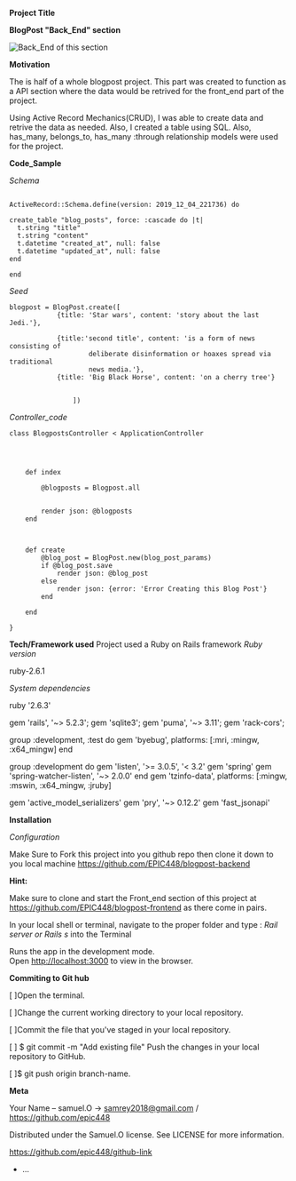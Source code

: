 
**Project Title**
 
 **BlogPost "Back_End" section** 

 ![Back_End of this section](https://media.giphy.com/media/9YKvq41UGOkCI/giphy.gif)

**Motivation**

 The is half of a whole blogpost project. This part was created to function as a API section where the data would be retrived for the front_end part of the project. 

 Using Active Record Mechanics(CRUD), I was  able to create data and retrive the data as needed. Also, I created a table using SQL. Also, has_many, belongs_to, has_many :through relationship  models were used for the project.



**Code_Sample**

 *Schema*
  ```

ActiveRecord::Schema.define(version: 2019_12_04_221736) do

  create_table "blog_posts", force: :cascade do |t|
    t.string "title"
    t.string "content"
    t.datetime "created_at", null: false
    t.datetime "updated_at", null: false
  end

end
  ```

*Seed*

```
blogpost = BlogPost.create([
            {title: 'Star wars', content: 'story about the last Jedi.'}, 
                   
            {title:'second title', content: 'is a form of news consisting of 
                    deliberate disinformation or hoaxes spread via traditional 
                    news media.'},
            {title: 'Big Black Horse', content: 'on a cherry tree'}


                ])
```

*Controller_code*
```
class BlogpostsController < ApplicationController


    
    
    def index

        @blogposts = Blogpost.all 

  
        render json: @blogposts
    end



    def create
        @blog_post = BlogPost.new(blog_post_params)
        if @blog_post.save
            render json: @blog_post
        else
            render json: {error: 'Error Creating this Blog Post'}
        end
        
    end

}
```

**Tech/Framework used**
  Project used a Ruby on Rails framework
  *Ruby version*

ruby-2.6.1

   *System dependencies*


ruby '2.6.3'

gem 'rails', '~> 5.2.3';
gem 'sqlite3';
gem 'puma', '~> 3.11';
gem 'rack-cors';

group :development, :test do
  gem 'byebug', platforms: [:mri, :mingw, :x64_mingw]
end

group :development do
  gem 'listen', '>= 3.0.5', '< 3.2'
  gem 'spring'
  gem 'spring-watcher-listen', '~> 2.0.0'
end
gem 'tzinfo-data', platforms: [:mingw, :mswin, :x64_mingw, :jruby]

gem 'active_model_serializers'
gem 'pry', '~> 0.12.2'
gem 'fast_jsonapi'

**Installation**

*Configuration*

Make Sure to Fork this project into you github repo then clone it down to you local machine https://github.com/EPIC448/blogpost-backend

**Hint:**

 Make sure to  clone and start the Front_end section of this project at https://github.com/EPIC448/blogpost-frontend  as there come in pairs.

 In your local shell or terminal, navigate to  the proper folder and type :
  *Rail server or Rails s*  into the Terminal


Runs the app in the development mode.<br />
Open [http://localhost:3000](http://localhost:3000) to view in the browser.

**Commiting to Git hub**
   
[ ]Open the terminal. 

[ ]Change the current working directory to your local repository. 

[ ]Commit the file that you've staged in your local repository.

[ ] $ git commit -m "Add existing file"
Push the changes in your local repository to GitHub. 

[ ]$ git push origin branch-name. 
   
   

**Meta**

Your Name – samuel.O -> samrey2018@gmail.com / https://github.com/epic448

Distributed under the Samuel.O license. See LICENSE for more information.

https://github.com/epic448/github-link


* ...





